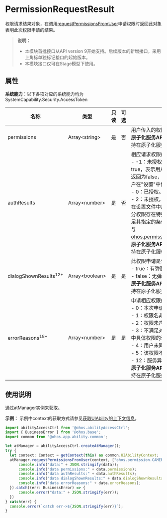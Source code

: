 # PermissionRequestResult

权限请求结果对象，在调用[requestPermissionsFromUser](js-apis-abilityAccessCtrl.md#requestpermissionsfromuser9)申请权限时返回此对象表明此次权限申请的结果。

> **说明：**
>
> - 本模块首批接口从API version 9开始支持。后续版本的新增接口，采用上角标单独标记接口的起始版本。  
> - 本模块接口仅可在Stage模型下使用。

## 属性

**系统能力**：以下各项对应的系统能力均为SystemCapability.Security.AccessToken

| 名称 | 类型 | 只读 | 可选 | 说明 |
| -------- | -------- | -------- | -------- | -------- |
| permissions | Array&lt;string&gt; | 是 | 否 | 用户传入的权限。<br> **原子化服务API**：从API version 11开始，该接口支持在原子化服务中使用。 |
| authResults | Array&lt;number&gt; | 是 | 否 | 相应请求权限的结果：<br>- -1：未授权。①dialogShownResults返回为true，表示用户首次申请；②dialogShownResults返回为false，表示权限已设置，无需弹窗，需要用户在"设置"中修改。<br>- 0：已授权。<br>- 2：未授权，表示请求无效。可能原因有：①未在设置文件中声明目标权限；②权限名非法；③部分权限存在特殊申请条件，在申请对应权限时未满足其指定的条件，见[ohos.permission.LOCATION](../../security/AccessToken/permissions-for-all-user.md#ohospermissionlocation)与[ohos.permission.APPROXIMATELY_LOCATION](../../security/AccessToken/permissions-for-all-user.md#ohospermissionapproximately_location)。 <br> **原子化服务API**：从API version 11开始，该接口支持在原子化服务中使用。 |
| dialogShownResults<sup>12+</sup> | Array&lt;boolean&gt; | 是 | 是 | 此权限申请是否有弹窗：<br>- true：有弹窗。<br>- false：无弹窗。<br> **原子化服务API**：从API version 12开始，该接口支持在原子化服务中使用。 |
| errorReasons<sup>18+</sup> | Array&lt;number&gt; | 是 | 是 | 申请相应权限的返回值说明：<br>- 0：本次申请合法。<br>- 1：权限名非法。<br>- 2：权限未声明。<br>- 3：不满足对应权限的申请条件，请参考[权限列表](../../security/AccessToken/permissions-for-all-user.md)中具体权限的说明。当前仅位置权限涉及。<br>- 4：用户未同意隐私声明。<br>- 5：该权限不支持通过权限弹窗进行申请。<br>- 12：服务异常。<br> **原子化服务API**：从API version 18开始，该接口支持在原子化服务中使用。 |

## 使用说明

通过atManager实例来获取。

**示例：**
示例中context的获取方式请参见[获取UIAbility的上下文信息](../../application-models/uiability-usage.md#获取uiability的上下文信息)。

```ts
import abilityAccessCtrl from '@ohos.abilityAccessCtrl';
import { BusinessError } from '@ohos.base';
import common from '@ohos.app.ability.common';

let atManager = abilityAccessCtrl.createAtManager();
try {
  let context: Context = getContext(this) as common.UIAbilityContext;
  atManager.requestPermissionsFromUser(context, ["ohos.permission.CAMERA"]).then((data) => {
      console.info("data:" + JSON.stringify(data));
      console.info("data permissions:" + data.permissions);
      console.info("data authResults:" + data.authResults);
      console.info("data dialogShownResults:" + data.dialogShownResults);
      console.info("data errorReasons:" + data.errorReasons);
  }).catch((err: BusinessError) => {
      console.error("data:" + JSON.stringify(err));
  })
} catch(err) {
  console.error(`catch err->${JSON.stringify(err)}`);
}
```